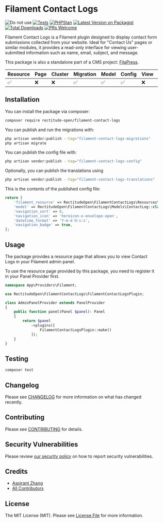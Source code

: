 # Filament Contact Logs

![Do not use](https://img.shields.io/badge/Under%20development-Don't%20use-red)
[![Tests](https://github.com/rectitude-open/filament-contact-logs/actions/workflows/run-tests.yml/badge.svg)](https://github.com/rectitude-open/filament-contact-logs/actions/workflows/run-tests.yml)
[![PHPStan](https://img.shields.io/badge/PHPStan-level%205-brightgreen)](https://phpstan.org/)
[![Latest Version on Packagist](https://img.shields.io/packagist/v/rectitude-open/filament-contact-logs.svg?style=flat-square)](https://packagist.org/packages/rectitude-open/filament-contact-logs)
[![Total Downloads](https://img.shields.io/packagist/dt/rectitude-open/filament-contact-logs.svg?style=flat-square)](https://packagist.org/packages/rectitude-open/filament-contact-logs)
[![PRs Welcome](https://img.shields.io/badge/PRs-welcome-brightgreen.svg?style=flat-square)](https://github.com/rectitude-open/filament-contact-logs/pulls)

Filament Contact Logs is a Filament plugin designed to display contact form submissions collected from your website. Ideal for "Contact Us" pages or similar modules, it provides a read-only interface for viewing user-submitted information such as name, email, subject, and message.

This package is also a standalone part of a CMS project: [FilaPress](https://github.com/rectitude-open/filapress).

Resource | Page | Cluster | Migration | Model | Config | View | Localization
--- | --- | --- | --- | --- | --- | --- | ---
✅ | ❌| ❌ | ✅ | ✅ | ✅ | ❌ | ✅  


## Installation

You can install the package via composer:

```bash
composer require rectitude-open/filament-contact-logs
```

You can publish and run the migrations with:

```bash
php artisan vendor:publish --tag="filament-contact-logs-migrations"
php artisan migrate
```

You can publish the config file with:

```bash
php artisan vendor:publish --tag="filament-contact-logs-config"
```

Optionally, you can publish the translations using

```bash
php artisan vendor:publish --tag="filament-contact-logs-translations"
```

This is the contents of the published config file:

```php
return [
    'filament_resource' => RectitudeOpen\FilamentContactLogs\Resources\ContactLogResource::class,
    'model' => RectitudeOpen\FilamentContactLogs\Models\ContactLog::class,
    'navigation_sort' => 0,
    'navigation_icon' => 'heroicon-o-envelope-open',
    'datetime_format' => 'Y-m-d H:i:s',
    'navigation_badge' => true,
];
```

## Usage

The package provides a resource page that allows you to view Contact Logs in your Filament admin panel. 

To use the resource page provided by this package, you need to register it in your Panel Provider first.

```php
namespace App\Providers\Filament;

use RectitudeOpen\FilamentContactLogs\FilamentContactLogsPlugin;

class AdminPanelProvider extends PanelProvider
{
    public function panel(Panel $panel): Panel
    {
        return $panel
            ->plugins([
                FilamentContactLogsPlugin::make()
            ]);
    }
}
```

## Testing

```bash
composer test
```

## Changelog

Please see [CHANGELOG](CHANGELOG.md) for more information on what has changed recently.

## Contributing

Please see [CONTRIBUTING](.github/CONTRIBUTING.md) for details.

## Security Vulnerabilities

Please review [our security policy](../../security/policy) on how to report security vulnerabilities.

## Credits

- [Aspirant Zhang](https://github.com/aspirantzhang)
- [All Contributors](../../contributors)

## License

The MIT License (MIT). Please see [License File](LICENSE.md) for more information.
